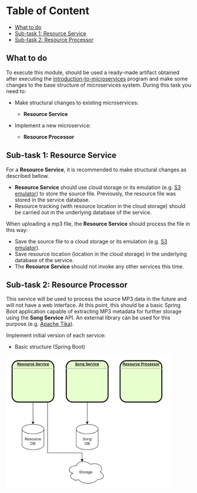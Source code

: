 # Table of Content

- [What to do](#what-to-do)
- [Sub-task 1: Resource Service](#sub-task-1-resource-service)
- [Sub-task 2: Resource Processor](#sub-task-2-resource-processor)

## What to do

To execute this module, should be used a ready-made artifact obtained after executing the [introduction-to-microservices](https://git.epam.com/epm-cdp/global-java-foundation-program/java-courses/-/tree/main/introduction-to-microservices) program and make some changes to the base structure of microservices system.
During this task you need to:

+ Make structural changes to existing microservices:
  - **Resource Service**

+ Implement a new microservice:
  - **Resource Processor**

## Sub-task 1: Resource Service

For a **Resource Service**, it is recommended to make structural changes as described bellow.

- **Resource Service** should use cloud storage or its emulation (e.g. [S3 emulator](https://github.com/localstack/localstack)) to store the source file. Previously, the resource file was stored in the service database.
- Resource tracking (with resource location in the cloud storage) should be carried out in the underlying database of the service.

When uploading a mp3 file, the **Resource Service** should process the file in this way:
- Save the source file to a cloud storage or its emulation (e.g. [S3 emulator](https://github.com/localstack/localstack)).
- Save resource location (location in the cloud storage) in the underlying database of the service.
- The **Resource Service** should not invoke any other services this time.

## Sub-task 2: Resource Processor

This service will be used to process the source MP3 data in the future and will not have a web interface. At this point,
this should be a basic Spring Boot application capable of extracting MP3 metadata for further storage using the **Song Service** API.
An external library can be used for this purpose.(e.g. [Apache Tika](https://www.tutorialspoint.com/tika/tika_extracting_mp3_files.htm)).

Implement initial version of each service:

- Basic structure (Spring Boot)

![](images/microservice_architecture_overview.png)
